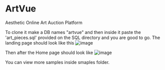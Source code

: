 # ArtVue

Aesthetic Online Art Auction Platform

To clone it make a DB names "artvue" and then inside it paste the 'art_pieces.sql' provided on the SQL directory and you are good to go.
The landing page should look like this
![image](https://github.com/whitebeard10/ArtVue/assets/103208764/4f10c55c-afb0-4b89-8a1d-7a0e98561d7e)

Then after the Home page should look like
![image](https://github.com/whitebeard10/ArtVue/assets/103208764/a08eadcc-0188-45da-9bb5-3b38ce089bc3)

You can view more samples inside smaples folder.
